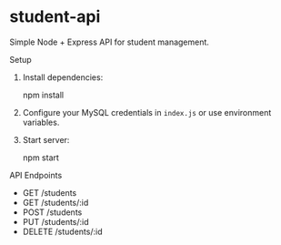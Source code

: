 # student-api

Simple Node + Express API for student management.

Setup

1. Install dependencies:

   npm install

2. Configure your MySQL credentials in `index.js` or use environment variables.

3. Start server:

   npm start

API Endpoints

- GET /students
- GET /students/:id
- POST /students
- PUT /students/:id
- DELETE /students/:id
